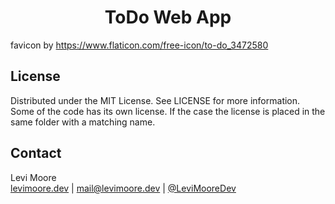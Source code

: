 <p align="center"><h1 align="center">ToDo Web App</h1></p>

favicon by https://www.flaticon.com/free-icon/to-do_3472580

<!-- LICENSE -->
## License
Distributed under the MIT License. See LICENSE for more information.<br>
Some of the code has its own license. If the case the license is placed in the same folder with a matching name.

<!-- CONTACT -->
## Contact
Levi Moore<br>
[levimoore.dev](https://levimoore.dev)  | mail@levimoore.dev | [@LeviMooreDev](https://twitter.com/LeviMooreDev)
